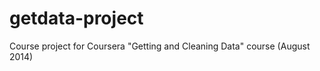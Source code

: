 getdata-project
===============

Course project for Coursera "Getting and Cleaning Data" course (August 2014)
